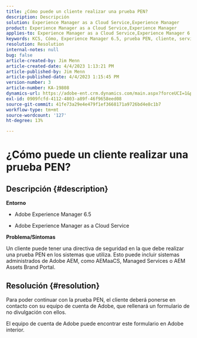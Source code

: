 ```yaml
---
title: ¿Cómo puede un cliente realizar una prueba PEN?
description: Descripción
solution: Experience Manager as a Cloud Service,Experience Manager
product: Experience Manager as a Cloud Service,Experience Manager
applies-to: Experience Manager as a Cloud Service,Experience Manager 6.5
keywords: KCS, Cómo, Experience Manager 6.5, prueba PEN, cliente, servicio en la nube de Experience Manager AEM,
resolution: Resolution
internal-notes: null
bug: false
article-created-by: Jim Menn
article-created-date: 4/4/2023 1:13:21 PM
article-published-by: Jim Menn
article-published-date: 4/4/2023 1:15:45 PM
version-number: 3
article-number: KA-19808
dynamics-url: https://adobe-ent.crm.dynamics.com/main.aspx?forceUCI=1&pagetype=entityrecord&etn=knowledgearticle&id=4c121076-ead2-ed11-a7c7-6045bd006b4b
exl-id: 0909fcfd-4112-4803-a89f-46f9658eed08
source-git-commit: 41fe73a29e4e479f1ef3668171a9726bd4e8c1b7
workflow-type: tm+mt
source-wordcount: '127'
ht-degree: 13%

---
```


# ¿Cómo puede un cliente realizar una prueba PEN?

## Descripción {#description}


<b>Entorno</b>

- Adobe Experience Manager 6.5

- Adobe Experience Manager as a Cloud Service

<b>Problema/Síntomas</b>

Un cliente puede tener una directiva de seguridad en la que debe realizar una prueba PEN en los sistemas que utiliza. Esto puede incluir sistemas administrados de Adobe AEM, como AEMaaCS, Managed Services o AEM Assets Brand Portal.


## Resolución {#resolution}


Para poder continuar con la prueba PEN, el cliente deberá ponerse en contacto con su equipo de cuenta de Adobe, que rellenará un formulario de no divulgación con ellos.

El equipo de cuenta de Adobe puede encontrar este formulario en Adobe interior.

